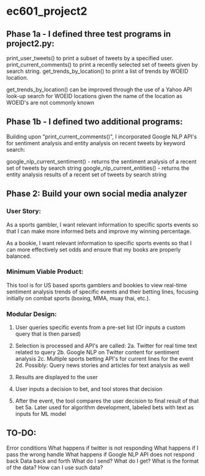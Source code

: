 # ec601_project2

## Phase 1a - I defined three test programs in project2.py:

print_user_tweets() to print a subset of tweets by a specified user.
print_current_comments() to print a recently selected set of tweets given by search string.
get_trends_by_location() to print a list of trends by WOEID location.

get_trends_by_location() can be improved through the use of a Yahoo API look-up search for WOEID locations given the name of the location as WOEID's are not commonly known

## Phase 1b - I defined two additional programs:

Building upon "print_current_comments()", I incorporated Google NLP API's for sentiment analysis and entity analysis on recent tweets by keyword search:

google_nlp_current_sentiment() - returns the sentiment analysis of a recent set of tweets by search string
google_nlp_current_entities() - returns the entity analysis results of a recent set of tweets by search string


## Phase 2:  Build your own social media analyzer


### User Story:

As a sports gambler, I want relevant information to specific sports events so that I can make more informed bets and improve my winning percentage.

As a bookie, I want relevant information to specific sports events so that I can more effectively set odds and ensure that my books are properly balanced.


### Minimum Viable Product:

This tool is for US based sports gamblers and bookies to view real-time sentiment analysis trends of specific events and their betting lines, focusing initially on combat sports (boxing, MMA, muay thai, etc.).


### Modular Design:

1. User queries specific events from a pre-set list (Or inputs a custom query that is then parsed)

2. Selection is processed and API's are called:
	2a. Twitter for real time text related to query
	2b. Google NLP on Twitter content for sentiment analysis
	2c. Multiple sports betting API's for current lines for the event
	2d. Possibly: Query news stories and articles for text analysis as well

3. Results are displayed to the user 

4. User inputs a decision to bet, and tool stores that decision

5. After the event, the tool compares the user decision to final result of that bet
	5a. Later used for algorithm development, labeled bets with text as inputs for ML model



## TO-DO:

Error conditions
What happens if twitter is not responding
What happens if I pass the wrong handle
What happens if Google NLP API does not respond back
Data back and forth
What do I send?
What do I get?
What is the format of the data?
How can I use such data?